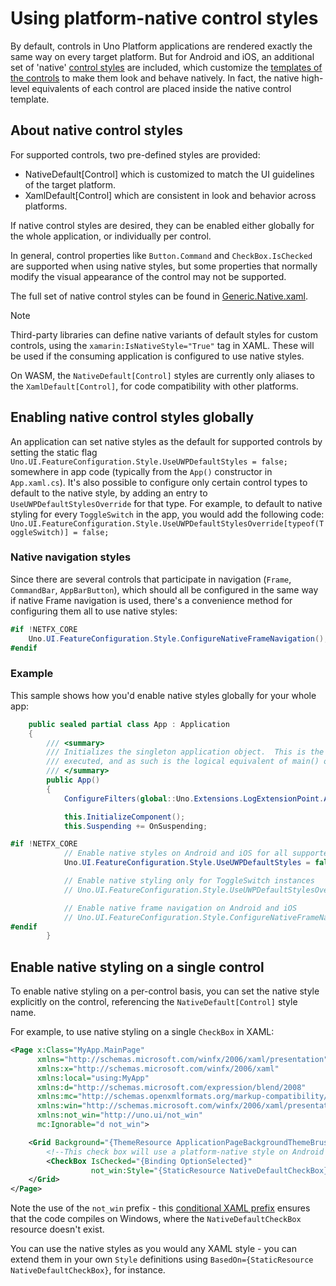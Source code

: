 # Using platform-native control styles

By default, controls in Uno Platform applications are rendered exactly the same way on every target platform. But for Android and iOS, an additional set of 'native' [control styles](https://docs.microsoft.com/en-us/windows/uwp/design/controls-and-patterns/xaml-styles) are included, which customize the [templates of the controls](https://docs.microsoft.com/en-us/windows/uwp/design/controls-and-patterns/control-templates) to make them look and behave natively. In fact, the native high-level equivalents of each control are placed inside the native control template.

## About native control styles

For supported controls, two pre-defined styles are provided:
* NativeDefault[Control] which is customized to match the UI guidelines of the target platform.
* XamlDefault[Control] which are consistent in look and behavior across platforms.

If native control styles are desired, they can be enabled either globally for the whole application, or individually per control.

In general, control properties like `Button.Command` and `CheckBox.IsChecked` are supported when using native styles, but some properties that normally modify the visual appearance of the control may not be supported.

The full set of native control styles can be found in [Generic.Native.xaml](https://github.com/unoplatform/uno/blob/master/src/Uno.UI/UI/Xaml/Style/Generic/Generic.Native.xaml).

> [!NOTE]
> Third-party libraries can define native variants of default styles for custom controls, using the `xamarin:IsNativeStyle="True"` tag in XAML. These will be used if the consuming application is configured to use native styles.

On WASM, the `NativeDefault[Control]` styles are currently only aliases to the `XamlDefault[Control]`, for code compatibility with other platforms. 

## Enabling native control styles globally

An application can set native styles as the default for supported controls by setting the static flag `Uno.UI.FeatureConfiguration.Style.UseUWPDefaultStyles = false;` somewhere in app code (typically from the `App()` constructor in `App.xaml.cs`). It's also possible to configure only certain control types to default to the native style, by adding an entry to `UseUWPDefaultStylesOverride` for that type. For example, to default to native styling for every `ToggleSwitch` in the app, you would add the following code: `Uno.UI.FeatureConfiguration.Style.UseUWPDefaultStylesOverride[typeof(ToggleSwitch)] = false;`

### Native navigation styles

Since there are several controls that participate in navigation (`Frame`, `CommandBar`, `AppBarButton`), which should all be configured in the same way if native Frame navigation is used, there's a convenience method for configuring them all to use native styles:

```csharp
#if !NETFX_CORE
    Uno.UI.FeatureConfiguration.Style.ConfigureNativeFrameNavigation();
#endif
```

### Example

This sample shows how you'd enable native styles globally for your whole app:

```csharp
	public sealed partial class App : Application
	{
		/// <summary>
		/// Initializes the singleton application object.  This is the first line of authored code
		/// executed, and as such is the logical equivalent of main() or WinMain().
		/// </summary>
		public App()
		{
			ConfigureFilters(global::Uno.Extensions.LogExtensionPoint.AmbientLoggerFactory);

			this.InitializeComponent();
			this.Suspending += OnSuspending;

#if !NETFX_CORE
			// Enable native styles on Android and iOS for all supported controls
			Uno.UI.FeatureConfiguration.Style.UseUWPDefaultStyles = false;

			// Enable native styling only for ToggleSwitch instances
			// Uno.UI.FeatureConfiguration.Style.UseUWPDefaultStylesOverride[typeof(ToggleSwitch)] = false;

			// Enable native frame navigation on Android and iOS
			// Uno.UI.FeatureConfiguration.Style.ConfigureNativeFrameNavigation();
#endif
		}
```


## Enable native styling on a single control

To enable native styling on a per-control basis, you can set the native style explicitly on the control, referencing the `NativeDefault[Control]` style name.

For example, to use native styling on a single `CheckBox` in XAML:

```xml
<Page x:Class="MyApp.MainPage"
	  xmlns="http://schemas.microsoft.com/winfx/2006/xaml/presentation"
	  xmlns:x="http://schemas.microsoft.com/winfx/2006/xaml"
	  xmlns:local="using:MyApp"
	  xmlns:d="http://schemas.microsoft.com/expression/blend/2008"
	  xmlns:mc="http://schemas.openxmlformats.org/markup-compatibility/2006"
	  xmlns:win="http://schemas.microsoft.com/winfx/2006/xaml/presentation"
	  xmlns:not_win="http://uno.ui/not_win"
	  mc:Ignorable="d not_win">

	<Grid Background="{ThemeResource ApplicationPageBackgroundThemeBrush}">
		<!--This check box will use a platform-native style on Android and iOS-->
		<CheckBox IsChecked="{Binding OptionSelected}"
				  not_win:Style="{StaticResource NativeDefaultCheckBox}" />
	</Grid>
</Page>
```

Note the use of the `not_win` prefix - this [conditional XAML prefix](platform-specific-xaml.md) ensures that the code compiles on Windows, where the `NativeDefaultCheckBox` resource doesn't exist.

You can use the native styles as you would any XAML style - you can extend them in your own `Style` definitions using `BasedOn={StaticResource NativeDefaultCheckBox}`, for instance.